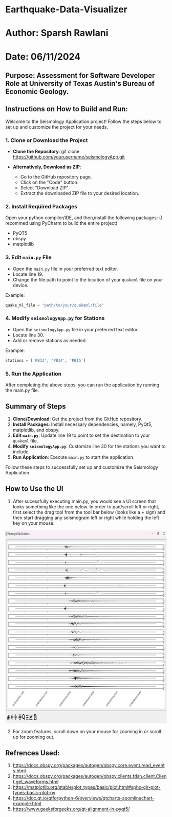 # Earthquake-Data-Visualizer
# Author: Sparsh Rawlani
# Date: 06/11/2024


## Purpose: Assessment for Software Developer Role at University of Texas Austin's Bureau of Economic Geology.


## Instructions on How to Build and Run:
Welcome to the Seismology Application project! Follow the steps below to set up and customize the project for your needs.

### 1. Clone or Download the Project

- **Clone the Repository**:
  git clone https://github.com/yourusername/seismologyApp.git

- **Alternatively, Download as ZIP**:
  - Go to the GitHub repository page.
  - Click on the "Code" button.
  - Select "Download ZIP".
  - Extract the downloaded ZIP file to your desired location.

### 2. Install Required Packages

Open your python compiler/IDE, and then,install the following packages: (I recommed using PyCharm to build the entire project)
- PyQT5
- obspy
- matplotlib

### 3. Edit `main.py` File

- Open the `main.py` file in your preferred text editor.
- Locate line 19.
- Change the file path to point to the location of your `quakeml` file on your device.

Example:
```python
quake_ml_file = "path/to/your/quakeml/file"
```

### 4. Modify `seismologyApp.py` for Stations

- Open the `seismologyApp.py` file in your preferred text editor.
- Locate line 30.
- Add or remove stations as needed.

Example:
```python
stations = ['PB13', 'PB14', 'PB15']
```

### 5. Run the Application

After completing the above steps, you can run the application by running the main.py file.

## Summary of Steps

1. **Clone/Download**: Get the project from the GitHub repository.
2. **Install Packages**: Install necessary dependencies, namely, PyQt5, matplotlib, and obspy.
3. **Edit `main.py`**: Update line 19 to point to set the destination to your `quakeml` file.
4. **Modify `seismologyApp.py`**: Customize line 30 for the stations you want to include.
5. **Run Application**: Execute `main.py` to start the application.

Follow these steps to successfully set up and customize the Seismology Application. 

## How to Use the UI
1. After sucessfully executing main.py, you would see a UI screen that looks something like the one below. In order to pan/scroll left or right, first select the drag tool from the tool bar below (looks like a + sign) and then start dragging any seismogram left or right while holding the left key on your mouse.

<img src="images/finalUI.jpg" alt="Move icon" width="1000" height="600">

2. For zoom features, scroll down on your mouse for zooming in or scroll up for zooming out.

## Refrences Used:
1. https://docs.obspy.org/packages/autogen/obspy.core.event.read_events.html
2. https://docs.obspy.org/packages/autogen/obspy.clients.fdsn.client.Client.get_waveforms.html
3. https://matplotlib.org/stable/plot_types/basic/plot.html#sphx-glr-plot-types-basic-plot-py
4. https://doc.qt.io/qtforpython-6/overviews/qtcharts-zoomlinechart-example.html
5. https://www.geeksforgeeks.org/qt-alignment-in-pyqt5/
